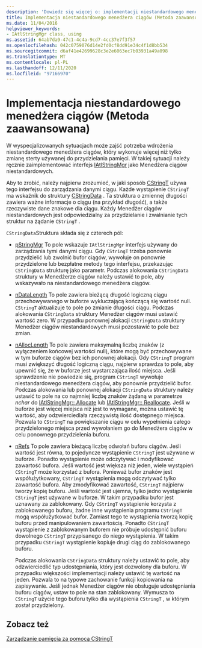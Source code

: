 ```yaml
---
description: 'Dowiedz się więcej o: implementacji niestandardowego menedżera ciągów (Metoda zaawansowana)'
title: Implementacja niestandardowego menedżera ciągów (Metoda zaawansowana)
ms.date: 11/04/2016
helpviewer_keywords:
- IAtlStringMgr class, using
ms.assetid: 64ab7da9-47c1-4c4a-9cd7-4cc37e7f3f57
ms.openlocfilehash: 042c0759076d14e2fd0cf8dd91e34c4f1d8bb534
ms.sourcegitcommit: d6af41e42699628c3e2e6063ec7b03931a49a098
ms.translationtype: MT
ms.contentlocale: pl-PL
ms.lasthandoff: 12/11/2020
ms.locfileid: "97166970"
---
```

# <a name="implementation-of-a-custom-string-manager-advanced-method"></a>Implementacja niestandardowego menedżera ciągów (Metoda zaawansowana)

W wyspecjalizowanych sytuacjach może zajść potrzeba wdrożenia niestandardowego menedżera ciągów, który wykonuje więcej niż tylko zmianę sterty używanej do przydzielania pamięci. W takiej sytuacji należy ręcznie zaimplementować interfejs [IAtlStringMgr](../atl-mfc-shared/reference/iatlstringmgr-class.md) jako Menedżera ciągów niestandardowych.

Aby to zrobić, należy najpierw zrozumieć, w jaki sposób [CStringT](../atl-mfc-shared/reference/cstringt-class.md) używa tego interfejsu do zarządzania danymi ciągu. Każde wystąpienie `CStringT` ma wskaźnik do struktury [CStringData](../atl-mfc-shared/reference/cstringdata-class.md) . Ta struktura o zmiennej długości zawiera ważne informacje o ciągu (na przykład długość), a także rzeczywiste dane znakowe dla ciągu. Każdy Menedżer ciągów niestandardowych jest odpowiedzialny za przydzielanie i zwalnianie tych struktur na żądanie `CStringT` .

`CStringData`Struktura składa się z czterech pól:

- [pStringMgr](../atl-mfc-shared/reference/cstringdata-class.md#pstringmgr) To pole wskazuje `IAtlStringMgr` interfejs używany do zarządzania tymi danymi ciągu. Gdy `CStringT` trzeba ponownie przydzielić lub zwolnić bufor ciągów, wywołuje on ponownie przydzielone lub bezpłatne metody tego interfejsu, przekazując `CStringData` strukturę jako parametr. Podczas alokowania `CStringData` struktury w Menedżerze ciągów należy ustawić to pole, aby wskazywało na niestandardowego menedżera ciągów.

- [nDataLength](../atl-mfc-shared/reference/cstringdata-class.md#ndatalength) To pole zawiera bieżącą długość logiczną ciągu przechowywanego w buforze wykluczającą kończącą się wartość null. `CStringT` aktualizuje to pole po zmianie długości ciągu. Podczas alokowania `CStringData` struktury Menedżer ciągów musi ustawić wartość zero. W przypadku ponownej alokacji `CStringData` struktury Menedżer ciągów niestandardowych musi pozostawić to pole bez zmian.

- [nAllocLength](../atl-mfc-shared/reference/cstringdata-class.md#nalloclength) To pole zawiera maksymalną liczbę znaków (z wyłączeniem końcowej wartości null), które mogą być przechowywane w tym buforze ciągów bez ich ponownej alokacji. Gdy `CStringT` program musi zwiększyć długość logiczną ciągu, najpierw sprawdza to pole, aby upewnić się, że w buforze jest wystarczająca ilość miejsca. Jeśli sprawdzenie nie powiedzie się, program `CStringT` wywołuje niestandardowego menedżera ciągów, aby ponownie przydzielić bufor. Podczas alokowania lub ponownej alokacji `CStringData` struktury należy ustawić to pole na co najmniej liczbę znaków żądaną w parametrze *nchar* do [IAtlStringMgr:: Allocate](../atl-mfc-shared/reference/iatlstringmgr-class.md#allocate) lub [IAtlStringMgr:: Reallocate](../atl-mfc-shared/reference/iatlstringmgr-class.md#reallocate). Jeśli w buforze jest więcej miejsca niż jest to wymagane, można ustawić tę wartość, aby odzwierciedlała rzeczywistą ilość dostępnego miejsca. Pozwala to `CStringT` na powiększanie ciągu w celu wypełnienia całego przydzielonego miejsca przed wywołaniem go do Menedżera ciągów w celu ponownego przydzielenia buforu.

- [nRefs](../atl-mfc-shared/reference/cstringdata-class.md#nrefs) To pole zawiera bieżącą liczbę odwołań buforu ciągów. Jeśli wartość jest równa, to pojedyncze wystąpienie `CStringT` jest używane w buforze. Ponadto wystąpienie może odczytywać i modyfikować zawartość bufora. Jeśli wartość jest większa niż jeden, wiele wystąpień `CStringT` może korzystać z bufora. Ponieważ bufor znaków jest współużytkowany, `CStringT` wystąpienia mogą odczytywać tylko zawartość bufora. Aby zmodyfikować zawartość, `CStringT` najpierw tworzy kopię buforu. Jeśli wartość jest ujemna, tylko jedno wystąpienie `CStringT` jest używane w buforze. W takim przypadku bufor jest uznawany za zablokowany. Gdy `CStringT` wystąpienie korzysta z zablokowanego buforu, żadne inne wystąpienia programu `CStringT` mogą współużytkować bufor. Zamiast tego te wystąpienia tworzą kopię buforu przed manipulowaniem zawartością. Ponadto `CStringT` wystąpienie z zablokowanym buforem nie próbuje udostępnić buforu dowolnego `CStringT` przypisanego do niego wystąpienia. W takim przypadku `CStringT` wystąpienie kopiuje drugi ciąg do zablokowanego buforu.

   Podczas alokowania `CStringData` struktury należy ustawić to pole, aby odzwierciedlić typ udostępniania, który jest dozwolony dla buforu. W przypadku większości implementacji należy ustawić tę wartość na jeden. Pozwala to na typowe zachowanie funkcji kopiowania na zapisywanie. Jeśli jednak Menedżer ciągów nie obsługuje udostępniania buforu ciągów, ustaw to pole na stan zablokowany. Wymusza to `CStringT` użycie tego buforu tylko dla wystąpienia `CStringT` , w którym został przydzielony.

## <a name="see-also"></a>Zobacz też

[Zarządzanie pamięcią za pomocą CStringT](../atl-mfc-shared/memory-management-with-cstringt.md)
